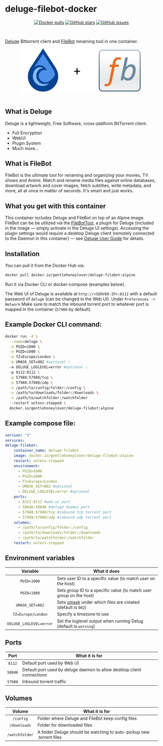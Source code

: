 # deluge-filebot-docker
<p align="center">
	<a href="https://hub.docker.com/r/gentlehoneylover/deluge-filebot/"><img alt="Docker pulls" src="https://img.shields.io/docker/pulls/gentlehoneylover/deluge-filebot?logo=docker&label=Docker%20pulls"></a>
	<a href="https://github.com/GentleHoneyLover/deluge-filebot-docker"><img alt="GitHub stars" src="https://img.shields.io/github/stars/gentlehoneylover/deluge-filebot-docker?logo=GitHub&label=GitHub%20stars&color=gold"></a>
	<a href="https://github.com/GentleHoneyLover/deluge-filebot-docker"><img alt="GitHub issues" src="https://img.shields.io/github/issues/gentlehoneylover/deluge-filebot-docker?logo=GitHub&label=GitHub%20issues"></a>
</p><br>

[Deluge](https://deluge-torrent.org]) Bittorrent client and [FileBot](http://www.filebot.net/) renaming tool in one container. 

<p align="center">
  <img width="400" src="logo.png" alt="Deluge + FileBot"><br><br>
</p>

## What is Deluge
Deluge is a lightweight, Free Software, cross-platform BitTorrent client.
- Full Encryption
- WebUI
- Plugin System
- Much more...

## What is FileBot
FileBot is the ultimate tool for renaming and organizing your movies, TV shows and Anime. Match and rename media files against online databases, download artwork and cover images, fetch subtitles, write metadata, and more, all at once in matter of seconds. It's smart and just works.

## What you get with this container
This container includes Deluge and FileBot on top of an Alpine image. FileBot can be be utilized via the [FileBotTool](https://github.com/Laharah/deluge-FileBotTool), a plugin for Deluge (included in the image — simply activate in the Deluge UI settings). Accessing the plugin settings would require a desktop Deluge client (remotely connected to the Daemon in this container) — see [Deluge User Guide](https://dev.deluge-torrent.org/wiki/UserGuide) for details.

## Installation
You can pull it from the Docker Hub via:
```sh
docker pull docker.io/gentlehoneylover/deluge-filebot:alpine
```
Run it via Docker CLI or docker-compose (examples below).

The Web UI of Deluge is available at `http://<SERVER-IP>:8112` with a default password of `deluge` (can be changed in the Web UI).
Under `Preferences -> Network` Make sure to match the inbound torrent port to whatever port is mapped in the container (`57988` by default).

## Example Docker CLI command:
```sh
docker run -d \
  --name=deluge \
  -e PUID=1000 \
  -e PGID=1000 \
  -e TZ=Europe/London \
  -e UMASK_SET=002 #optional \
  -e DELUGE_LOGLEVEL=error #optional \
  -p 8112:8112 \
  -p 57988:57988/tcp \
  -p 57988:57988/udp \
  -v /path/to/config/folder:/config \
  -v /path/to/downloads/folder:/downloads \
  -v /path/to/watchfolder:/watchfolder
  --restart unless-stopped \
  docker.io/gentlehoneylover/deluge-filebot:alpine
```

## Example compose file:
```yaml
version: "3"
services:
deluge-filebot:
    container_name: deluge-filebot
    image: docker.io/gentlehoneylover/deluge-filebot:alpine
    restart: unless-stopped
    environment:
      - PUID=1000
      - PGID=1000
      - TZ=Europe/London
      - UMASK_SET=002 #optional
      - DELUGE_LOGLEVEL=error #optional
    ports:
      - 8112:8112 #web-ui port 
      - 58846:58846 #deluge daemon port
      - 57988:57988/tcp #inbound tcp torrent port
      - 57988:57988/udp #inbound udp torrent port
    volumes:
      - /path/to/config/folder:/config
      - /path/to/downloads/folder:/downloads
      - /path/to/watchfolder:/watchfolder
    restart: unless-stopped
```

## Environment variables
| Variable | What it does |
| :----: | --- |
| `PUID=1000` | Sets user ID to a specific value (to match user on the host) |
| `PGID=1000` | Sets group ID to a specific value (to match user group on the host) |
| `UMASK_SET=002` | Sets [umask](https://en.wikipedia.org/wiki/Umask) under which files are created (default is `002`)
| `TZ=Europe/London` | Specify a timezone to use |
| `DELUGE_LOGLEVEL=error` | Set the loglevel output when running Delug (default is `warning`) |

## Ports
| Port | What it is for |
| :----: | --- |
| `8112` | Default port used by Web UI |
| `58846` | Default port used by deluge daemon to allow desktop client connections |
| `57988` | Inbound torrent traffic

## Volumes
| Volume | What it is for |
| :----: | --- |
| `/config` | Folder where Deluge and FileBot keep config files |
| `/downloads` | Folder for downloaded files |
| `/watchfolder` | A folder Deluge should be watching to auto-pickup new .torrent files |